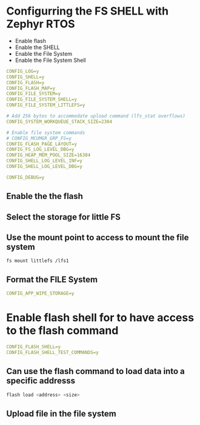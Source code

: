 # Configurring the FS SHELL with Zephyr RTOS 
* Enable flash
* Enable the SHELL
* Enable the File System
* Enable the File System Shell
``` yml
CONFIG_LOG=y
CONFIG_SHELL=y
CONFIG_FLASH=y
CONFIG_FLASH_MAP=y
CONFIG_FILE_SYSTEM=y
CONFIG_FILE_SYSTEM_SHELL=y
CONFIG_FILE_SYSTEM_LITTLEFS=y

# Add 256 bytes to accommodate upload command (lfs_stat overflows)
CONFIG_SYSTEM_WORKQUEUE_STACK_SIZE=2304

# Enable file system commands
# CONFIG_MCUMGR_GRP_FS=y
CONFIG_FLASH_PAGE_LAYOUT=y
CONFIG_FS_LOG_LEVEL_DBG=y
CONFIG_HEAP_MEM_POOL_SIZE=16384
CONFIG_SHELL_LOG_LEVEL_INF=y
CONFIG_SHELL_LOG_LEVEL_DBG=y

CONFIG_DEBUG=y
```
## Enable the the flash 
## Select the storage for little FS




## Use the mount point to access to mount the file system 
``` code
fs mount littlefs /lfs1
```

## Format the FILE System 
``` yml
CONFIG_APP_WIPE_STORAGE=y
```

# Enable flash shell for to have access to the flash command 
``` yml
CONFIG_FLASH_SHELL=y
CONFIG_FLASH_SHELL_TEST_COMMANDS=y
```

## Can use the flash command to load data into a specific addresss

```bash
flash load <address> <size>
```

## Upload file in the file system